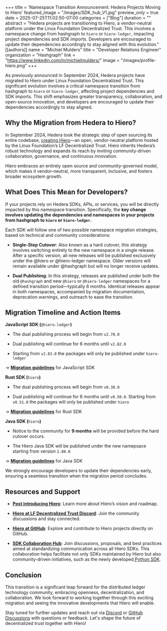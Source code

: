 +++
title = 'Namespace Transition Announcement: Hedera Projects Moving to Hiero'
featured_image = "/images/SDK_hub_V1.jpg"
preview_only = true
date = 2025-07-25T11:02:50-07:00
categories = ["Blog"]
duration = ""
abstract = "Hedera projects are transitioning to Hiero, a vendor-neutral platform under the Linux Foundation Decentralized Trust. This involves a namespace change from hashgraph to `hiero` or `hiero-ledger`, impacting project dependencies and SDK imports. Developers are encouraged to update their dependencies accordingly to stay aligned with this evolution."
[[authors]]
name = "Michiel Mulders"
title = "Developer Relations Engineer"
organization = "Hashgraph"
link = "https://www.linkedin.com/in/michielmulders/"
image = "/images/profile-hiero.png"
+++

As previously announced in September 2024, Hedera projects have migrated to Hiero under Linux Foundation Decentralized Trust. This significant evolution involves a critical namespace transition from hashgraph to `hiero` or `hiero-ledger`, affecting project dependencies and SDK imports. This shift emphasizes greater transparency, collaboration, and open-source innovation, and developers are encouraged to update their dependencies accordingly to stay aligned.

## Why the Migration from Hedera to Hiero?

In September 2024, Hedera took the strategic step of open sourcing its entire codebase, [creating Hiero](https://hedera.com/blog/introducing-hiero-the-foundation-of-the-future)—an open, vendor-neutral platform hosted by the Linux Foundation’s LF Decentralized Trust. Hiero inherits Hedera’s robust technology and expands its reach by inviting community-driven collaboration, governance, and continuous innovation.

Hiero embraces an entirely open source and community-governed model, which makes it vendor-neutral, more transparent, inclusive, and fosters broader ecosystem growth.

## What Does This Mean for Developers?

If your projects rely on Hedera SDKs, APIs, or services, you will be directly impacted by this namespace transition. Specifically, the **key change involves updating the dependencies and namespaces in your projects from hashgraph to `hiero` or `hiero-ledger`.**

Each SDK will follow one of two possible namespace migration strategies, based on technical and community considerations:

- **Single-Step Cutover**: Also known as a hard cutover, this strategy involves switching entirely to the new namespace in a single release. After a specific version, all new releases will be published exclusively under the @hiero or @hiero-ledger namespace. Older versions will remain available under @hashgraph but will no longer receive updates. 

- **Dual Publishing**: In this strategy, releases are published under both the old `@hashgraph` and new `@hiero` or `@hiero-ledger` namespaces for a defined transition period—typically 6 months. Identical releases appear in both namespaces, accompanied by migration documentation, deprecation warnings, and outreach to ease the transition.

## Migration Timeline and Action Items

**JavaScript SDK (**`@hiero-ledger`**)**

- The dual publishing process will begin from `v2.70.0`

- Dual publishing will continue for 6 months until `v2.82.0`

- Starting from `v2.83.0` the packages will only be published under `hiero-ledger`

→ [**Migration guidelines**](https://github.com/hiero-ledger/hiero-sdk-js/blob/main/manual/migration_hiero.md) for JavaScript SDK

**Rust SDK (**`hiero`**)**

- The dual publishing process will begin from `v0.38.0`

- Dual publishing will continue for 6 months until `v0.50.0`. Starting from `v0.51.0` the packages will only be published under `hiero`

→ [**Migration guidelines**](https://github.com/hiero-ledger/hiero-sdk-rust/blob/main/MIGRATION.md) for Rust SDK

**Java SDK (**`hiero`**)**

- Notice to the community for **9 months** will be provided before the hard cutover occurs.

- The Hiero Java SDK will be published under the new namepsace starting from version `2.80.0`

→ [**Migration guidelines**](https://github.com/hiero-ledger/hiero-sdk-java/blob/main/HIERO_MIGRATION.md) for Java SDK

We strongly encourage developers to update their dependencies early, ensuring a seamless transition when the migration period concludes. 


## **Resources and Support**

- [**Post introducing Hiero**](https://www.lfdecentralizedtrust.org/blog/hiero-advancing-decentralized-trust-through-open-source-innovation): Learn more about Hiero’s vision and roadmap.

- [**Hiero at LF Decentralized Trust Discord**](https://discord.com/invite/BCSKp4MKJm): Join the community discussions and stay connected.

- [**Hiero at GitHub**](https://github.com/hiero-ledger): Explore and contribute to Hiero projects directly on GitHub.

- [**SDK Collaboration Hub**](https://github.com/hiero-ledger/sdk-collaboration-hub): Join discussions, proposals, and best practices aimed at standardizing communication across all Hiero SDKs. This collaboration helps facilitate not only SDKs maintained by Hiero but also community-driven initiatives, such as the newly developed[ Python SDK](https://github.com/hiero-ledger/hiero-sdk-python).


## **Conclusion**

This transition is a significant leap forward for the distributed ledger technology community, embracing openness, decentralization, and collaboration. We look forward to working together through this exciting migration and seeing the innovative developments that Hiero will enable.

Stay tuned for further updates and reach out via [Discord](https://discord.lfdecentralizedtrust.org/) or [GitHub Discussions](https://github.com/orgs/hiero-ledger/discussions) with questions or feedback. Let's shape the future of decentralized trust together with Hiero!
